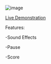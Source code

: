![image](https://github.com/JeremyGroce/snake/assets/108232216/e52c5377-4eca-463d-a5d3-929821aba9e9)


[Live Demonstration](https://jeremygroce.github.io/snake/src/index.html)

Features: 

-Sound Effects

-Pause 

-Score
